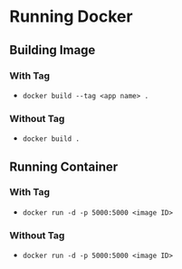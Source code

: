 # Running Docker

## Building Image

### With Tag

- `docker build --tag <app name> .`

### Without Tag

- `docker build .`

## Running Container

### With Tag

- `docker run -d -p 5000:5000 <image ID>`

### Without Tag

- `docker run -d -p 5000:5000 <image ID>`
